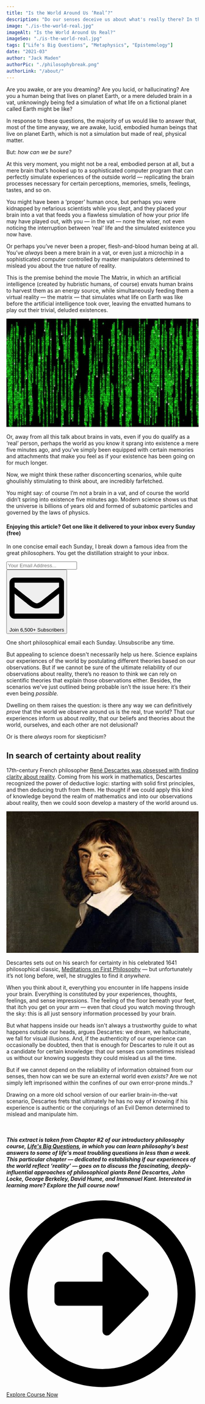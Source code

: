 ```yaml
---
title: "Is the World Around Us ‘Real’?"
description: "Do our senses deceive us about what's really there? In this extract from Chapter #2 of our Life's Big Questions course, we investigate philosophy's best answers to the question of whether the world we experience aligns to reality."
image: "./is-the-world-real.jpg"
imageAlt: "Is the World Around Us Real?"
imageSeo: "./is-the-world-real.jpg"
tags: ["Life's Big Questions", "Metaphysics", "Epistemology"]
date: "2021-03"
author: "Jack Maden"
authorPic: "./philosophybreak.png"
authorLink: "/about/"
---
```

<div style="position: relative; margin-bottom:50px;">

<span class="big-letter">A</span>re you awake, or are you dreaming? Are you lucid, or hallucinating? Are you a human being that lives on planet Earth, or a mere deluded brain in a vat, unknowingly being fed a simulation of what life on a fictional planet called Earth might be like? 

In response to these questions, the majority of us would like to answer that, most of the time anyway, we are awake, lucid, embodied human beings that live on planet Earth, which is not a simulation but made of real, physical matter.

But: _how can we be sure?_ 

At this very moment, you might not be a real, embodied person at all, but a mere brain that’s hooked up to a sophisticated computer program that can perfectly simulate experiences of the outside world — replicating the brain processes necessary for certain perceptions, memories, smells, feelings, tastes, and so on. 

You might have been a ‘proper’ human once, but perhaps you were kidnapped by nefarious scientists while you slept, and they placed your brain into a vat that feeds you a flawless simulation of how your prior life may have played out, with you — in the vat — none the wiser, not even noticing the interruption between ‘real’ life and the simulated existence you now have.

Or perhaps you’ve never been a proper, flesh-and-blood human being at all. You’ve _always_ been a mere brain in a vat, or even just a microchip in a sophisticated computer controlled by master manipulators determined to mislead you about the true nature of reality. 

This is the premise behind the movie The Matrix, in which an artificial intelligence (created by hubristic humans, of course) envats human brains to harvest them as an energy source, while simultaneously feeding them a virtual reality — the matrix — that simulates what life on Earth was like before the artificial intelligence took over, leaving the envatted humans to play out their trivial, deluded existences.

![The Matrix](./matrix-code.jpg "We can see, hear, smell, taste, and touch the world. But how does it exist independently of us seeing, hearing, smelling, tasting, or touching it? What is it like in-itself, away from our senses? What is its fundamental nature?")

Or, away from all this talk about brains in vats, even if you do qualify as a ‘real’ person, perhaps the world as you know it sprang into existence a mere five minutes ago, and you’ve simply been equipped with certain memories and attachments that make you feel as if your existence has been going on for much longer. 

Now, we might think these rather disconcerting scenarios, while quite ghoulishly stimulating to think about, are incredibly farfetched. 

You might say: of course I’m not a brain in a vat, and of course the world didn’t spring into existence five minutes ago. Modern science shows us that the universe is billions of years old and formed of subatomic particles and governed by the laws of physics. 

<!--small subscribe-->
<div class="course-promo darkradial-background subscribe text-center">
    <h4>Enjoying this article? Get one like it delivered to your inbox every Sunday (free)</h4>
    <p class="small-grey-font no-mar-bottom">In one concise email each Sunday, I break down a famous idea from the great philosophers. You get the distillation straight to your inbox.</p>
    <div class="small-pad-top">
        <form action="https://app.convertkit.com/forms/5812400/subscriptions" method="post" data-sv-form="5812400" data-uid="be0e52d3c0" data-format="inline" data-version="6" data-options="{&quot;settings&quot;:{&quot;after_subscribe&quot;:{&quot;action&quot;:&quot;message&quot;,&quot;success_message&quot;:&quot;Thank you, philosopher! Your welcome email will land in your inbox shortly.&quot;,&quot;redirect_url&quot;:&quot;https://philosophybreak.com/thank-you/&quot;},&quot;analytics&quot;:{&quot;google&quot;:null,&quot;fathom&quot;:null,&quot;facebook&quot;:null,&quot;segment&quot;:null,&quot;pinterest&quot;:null,&quot;sparkloop&quot;:null,&quot;googletagmanager&quot;:null},&quot;modal&quot;:{&quot;trigger&quot;:&quot;timer&quot;,&quot;scroll_percentage&quot;:null,&quot;timer&quot;:5,&quot;devices&quot;:&quot;all&quot;,&quot;show_once_every&quot;:15},&quot;powered_by&quot;:{&quot;show&quot;:false,&quot;url&quot;:&quot;https://convertkit.com/features/forms?utm_campaign=poweredby&amp;utm_content=form&amp;utm_medium=referral&amp;utm_source=dynamic&quot;},&quot;recaptcha&quot;:{&quot;enabled&quot;:false},&quot;return_visitor&quot;:{&quot;action&quot;:&quot;show&quot;,&quot;custom_content&quot;:&quot;&quot;},&quot;slide_in&quot;:{&quot;display_in&quot;:&quot;bottom_right&quot;,&quot;trigger&quot;:&quot;timer&quot;,&quot;scroll_percentage&quot;:null,&quot;timer&quot;:5,&quot;devices&quot;:&quot;all&quot;,&quot;show_once_every&quot;:15},&quot;sticky_bar&quot;:{&quot;display_in&quot;:&quot;top&quot;,&quot;trigger&quot;:&quot;timer&quot;,&quot;scroll_percentage&quot;:null,&quot;timer&quot;:5,&quot;devices&quot;:&quot;all&quot;,&quot;show_once_every&quot;:15}},&quot;version&quot;:&quot;6&quot;}" min-width="400 500 600 700 800">
        <div data-style="clean"><ul data-element="errors" data-group="alert"></ul><div data-element="fields" data-stacked="false">
            <div>
                <input name="email_address" aria-label="Your Email Address..." placeholder="Your Email Address..." required type="email" />
            </div>
            <button class="button primary" type="submit" data-element="submit"><div><div></div><div></div><div></div></div><span><svg xmlns="http://www.w3.org/2000/svg" viewBox="0 0 512 512"><path d="M464 64H48C21.49 64 0 85.49 0 112v288c0 26.51 21.49 48 48 48h416c26.51 0 48-21.49 48-48V112c0-26.51-21.49-48-48-48zm0 48v40.805c-22.422 18.259-58.168 46.651-134.587 106.49-16.841 13.247-50.201 45.072-73.413 44.701-23.208.375-56.579-31.459-73.413-44.701C106.18 199.465 70.425 171.067 48 152.805V112h416zM48 400V214.398c22.914 18.251 55.409 43.862 104.938 82.646 21.857 17.205 60.134 55.186 103.062 54.955 42.717.231 80.509-37.199 103.053-54.947 49.528-38.783 82.032-64.401 104.947-82.653V400H48z"/></svg>Join 6,500+ Subscribers</span></button>
            </div>
            </div>
        </form>
        <p class="tiny-mar-top no-mar-bottom review-font">One short philosophical email each Sunday. Unsubscribe any time.</p>
    </div>
</div>

But appealing to science doesn't necessarily help us here. Science explains our experiences of the world by postulating different theories based on our observations. But if we cannot be sure of the ultimate reliability of our observations about reality, there’s no reason to think we can rely on scientific theories that explain those observations either. Besides, the scenarios we've just outlined being probable isn’t the issue here: it’s their even being _possible._ 

Dwelling on them raises the question: is there any way we can definitively _prove_ that the world we observe around us is the real, true world? That our experiences inform us about _reality_, that our beliefs and theories about the world, ourselves, and each other are not delusional? 

Or is there _always_ room for skepticism? 

## In search of certainty about reality

<span class="big-letter">1</span>7th-century French philosopher [René Descartes was obsessed with finding clarity about reality](/articles/i-think-therefore-i-am-descartes-cogito-ergo-sum-explained/). Coming from his work in mathematics, Descartes recognized the power of deductive logic: starting with solid first principles, and then deducing truth from them. He thought if we could apply this kind of knowledge beyond the realm of mathematics and into our observations about reality, then we could soon develop a mastery of the world around us. 

![Descartes](./descartes.jpg "René Descartes, as he appears to your brain.")

Descartes sets out on his search for certainty in his celebrated 1641 philosophical classic, <a target="_blank" rel="noopener noreferrer sponsored" href="http://www.amazon.com/gp/product/1107665736/ref=as_li_tl?ie=UTF8&tag=philosophybre-20&camp=1789&creative=9325&linkCode=as2&creativeASIN=1107665736&linkId=60e77f9fd4ff3c655b9bed5f1eac5124">Meditations on First Philosophy</a> — but unfortunately it’s not long before, well, he struggles to find it _anywhere._ 

When you think about it, everything you encounter in life happens inside your brain. Everything is constituted by _your_ experiences, thoughts, feelings, and sense impressions. The feeling of the floor beneath your feet, that itch you get on your arm — even that cloud you watch moving through the sky: this is all just sensory information processed by your brain. 

But what happens inside our heads isn't always a trustworthy guide to what happens outside our heads, argues Descartes: we dream, we hallucinate, we fall for visual illusions. And, if the authenticity of our experience can occasionally be doubted, then that is enough for Descartes to rule it out as a candidate for certain knowledge: that our senses can sometimes mislead us without our knowing suggests they could mislead us all the time.

But if we cannot depend on the reliability of information obtained from our senses, then how can we be sure an external world even _exists?_ Are we not simply left imprisoned within the confines of our own error-prone minds..?

Drawing on a more old school version of our earlier brain-in-the-vat scenario, Descartes frets that ultimately he has no way of knowing if his experience is authentic or the conjurings of an Evil Demon determined to mislead and manipulate him. 


<div class="fade-out"></div>
</div>

<div class="text-center large-mar">
<h5>This extract is taken from Chapter #2 of our introductory philosophy course, <a href="/lifes-big-questions/">Life's Big Questions</a>, in which you can learn philosophy’s best answers to some of life's most troubling questions in less than a week. This particular chapter — dedicated to establishing if our experiences of the world reflect ‘reality’ — goes on to discuss the fascinating, deeply-influential approaches of philosophical giants René Descartes, John Locke, George Berkeley, David Hume, and Immanuel Kant. Interested in learning more? Explore the full course now!</h5>
<a class="primary button" href="/lifes-big-questions/"><svg xmlns="http://www.w3.org/2000/svg" viewBox="0 0 512 512"><path d="M504 256C504 119 393 8 256 8S8 119 8 256s111 248 248 248 248-111 248-248zm-448 0c0-110.5 89.5-200 200-200s200 89.5 200 200-89.5 200-200 200S56 366.5 56 256zm72 20v-40c0-6.6 5.4-12 12-12h116v-67c0-10.7 12.9-16 20.5-8.5l99 99c4.7 4.7 4.7 12.3 0 17l-99 99c-7.6 7.6-20.5 2.2-20.5-8.5v-67H140c-6.6 0-12-5.4-12-12z"/></svg>Explore Course Now</a>
</div>